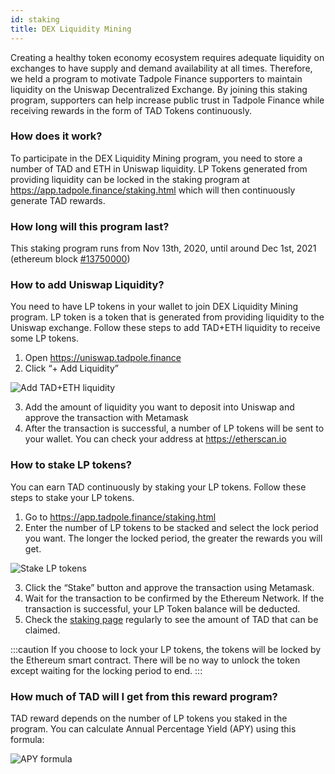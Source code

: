 ```yaml
---
id: staking
title: DEX Liquidity Mining
---
```


Creating a healthy token economy ecosystem requires adequate liquidity on exchanges to have supply and demand availability at all times. Therefore, we held a program to motivate Tadpole Finance supporters to maintain liquidity on the Uniswap Decentralized Exchange. By joining this staking program, supporters can help increase public trust in Tadpole Finance while receiving rewards in the form of TAD Tokens continuously.

### How does it work?

To participate in the DEX Liquidity Mining program, you need to store a number of TAD and ETH in Uniswap liquidity. LP Tokens generated from providing liquidity can be locked in the staking program at https://app.tadpole.finance/staking.html which will then continuously generate TAD rewards.

### How long will this program last?

This staking program runs from Nov 13th, 2020, until around Dec 1st, 2021 (ethereum block [#13750000](https://etherscan.io/block/countdown/13750000))

### How to add Uniswap Liquidity?

You need to have LP tokens in your wallet to join DEX Liquidity Mining program. LP token is a token that is generated from providing liquidity to the Uniswap exchange. Follow these steps to add TAD+ETH liquidity to receive some LP tokens.

1. Open https://uniswap.tadpole.finance
2. Click “+ Add Liquidity”

![Add TAD+ETH liquidity](https://indodax.academy/wp-content/uploads/2020/11/Staking-tadpole-finance-1.jpg.webp)

3. Add the amount of liquidity you want to deposit into Uniswap and approve the transaction with Metamask
4. After the transaction is successful, a number of LP tokens will be sent to your wallet. You can check your address at https://etherscan.io

### How to stake LP tokens?

You can earn TAD continuously by staking your LP tokens. Follow these steps to stake your LP tokens.

1. Go to https://app.tadpole.finance/staking.html
2. Enter the number of LP tokens to be stacked and select the lock period you want. The longer the locked period, the greater the rewards you will get.

![Stake LP tokens](https://indodax.academy/wp-content/uploads/2020/11/staking-tadpole-finance-3-1.jpg.webp)

3. Click the “Stake” button and approve the transaction using Metamask.
4. Wait for the transaction to be confirmed by the Ethereum Network. If the transaction is successful, your LP Token balance will be deducted.
5. Check the [staking page](https://app.tadpole.finance/staking.html) regularly to see the amount of TAD that can be claimed.

:::caution
If you choose to lock your LP tokens, the tokens will be locked by the Ethereum smart contract. There will be no way to unlock the token except waiting for the locking period to end.
:::

### How much of TAD will I get from this reward program?

TAD reward depends on the number of LP tokens you staked in the program. You can calculate Annual Percentage Yield (APY) using this formula:

![APY formula](https://app.tadpole.finance/assets/images/stake-apy-formula.png)
